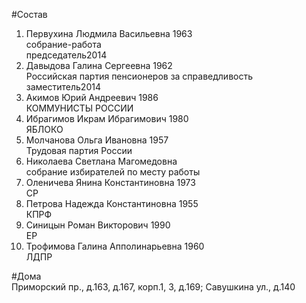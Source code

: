 #Состав  
1. Первухина Людмила Васильевна 1963  
    собрание-работа  
    председатель2014  
2. Давыдова Галина Сергеевна 1962  
    Российская партия пенсионеров за справедливость  
    заместитель2014  
3. Акимов Юрий Андреевич 1986  
    КОММУНИСТЫ РОССИИ  
4. Ибрагимов Икрам Ибрагимович 1980  
    ЯБЛОКО  
5. Молчанова Ольга Ивановна 1957  
    Трудовая партия России  
6. Николаева Светлана Магомедовна  
    собрание избирателей по месту работы      
7. Оленичева Янина Константиновна 1973  
    СР  
8. Петрова Надежда Константиновна 1955  
    КПРФ  
9. Синицын Роман Викторович 1990  
    ЕР  
10. Трофимова Галина Апполинарьевна 1960  
    ЛДПР  

#Дома  
Приморский пр., д.163, д.167, корп.1, 3, д.169; Савушкина ул., д.140  
  
